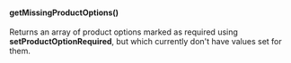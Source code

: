 
#### getMissingProductOptions()

Returns an array of product options marked as required using __setProductOptionRequired__, but which currently don't have values set for them.
